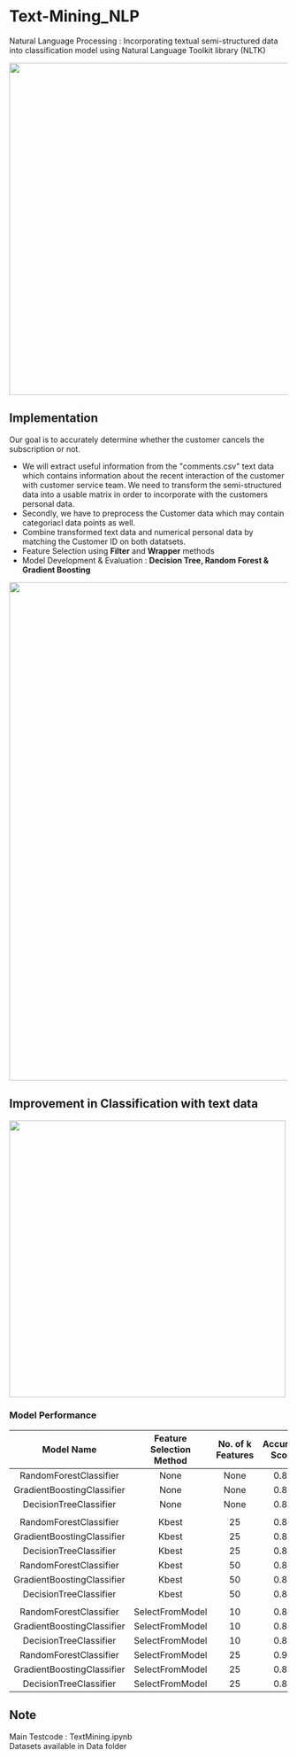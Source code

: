 # Text-Mining_NLP
Natural Language Processing : Incorporating textual semi-structured data into classification model using Natural Language Toolkit library (NLTK)
<br>

<img src="https://user-images.githubusercontent.com/112804900/203012392-3c10dd2c-d9a7-4696-a9a7-1f2f2e8aac81.png" width=600)>

## Implementation
Our goal is to accurately determine whether the customer cancels the subscription or not. 
- We will extract useful information from the "comments.csv" text data which contains information about the recent interaction of the customer with customer service team. We need to transform the semi-structured data into a usable matrix in order to incorporate with the customers personal data.
- Secondly, we have to preprocess the Customer data which may contain categoriacl data points as well.
- Combine transformed text data and numerical personal data by matching the Customer ID on both datatsets.
- Feature Selection using **Filter** and **Wrapper** methods
- Model Development & Evaluation : **Decision Tree, Random Forest & Gradient Boosting**

<img src="https://user-images.githubusercontent.com/112804900/203015469-29d9e406-4c3c-4b1c-bf7c-93a1a5e3301b.png" width=900>

## Improvement in Classification with text data

<img src="https://user-images.githubusercontent.com/112804900/202992612-5e8fd4e4-0e6c-4a99-8d38-5eb0b0f39c7e.png" width=500 >

### Model Performance

| Model Name | Feature Selection Method |No. of k Features| Accuracy Score |
| :---: | :---: | :---: |:---: |
| RandomForestClassifier | None |None | 0.87 |
| GradientBoostingClassifier |  None |None | 0.87 |
| DecisionTreeClassifier |  None |None | 0.87 |
| | | | |
| RandomForestClassifier |  Kbest | 25| 0.80 |
| GradientBoostingClassifier | Kbest | 25 | 0.82|
| DecisionTreeClassifier |Kbest | 25 | 0.82|
| RandomForestClassifier |Kbest | 50 | 0.86|
| GradientBoostingClassifier |Kbest | 50 | 0.87|
| DecisionTreeClassifier |Kbest | 50 | 0.87|
| | | | |
| RandomForestClassifier |SelectFromModel | 10 | 0.88|
| GradientBoostingClassifier |SelectFromModel | 10 | 0.88|
| DecisionTreeClassifier |SelectFromModel | 10 | 0.84|
| RandomForestClassifier |SelectFromModel | 25 | 0.92|
| GradientBoostingClassifier |SelectFromModel | 25 | 0.89|
| DecisionTreeClassifier |SelectFromModel | 25 | 0.88|

## Note <br>
Main Testcode : TextMining.ipynb <br>
Datasets available in Data folder <br>

